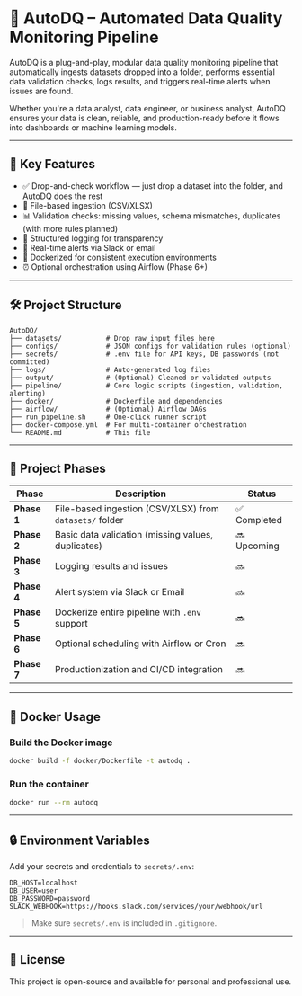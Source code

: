 
# 🧼 AutoDQ – Automated Data Quality Monitoring Pipeline

AutoDQ is a plug-and-play, modular data quality monitoring pipeline that automatically ingests datasets dropped into a folder, performs essential data validation checks, logs results, and triggers real-time alerts when issues are found.

Whether you're a data analyst, data engineer, or business analyst, AutoDQ ensures your data is clean, reliable, and production-ready before it flows into dashboards or machine learning models.

---

## 📌 Key Features

- ✅ Drop-and-check workflow — just drop a dataset into the folder, and AutoDQ does the rest
- 📂 File-based ingestion (CSV/XLSX)
- 📊 Validation checks: missing values, schema mismatches, duplicates (with more rules planned)
- 🧾 Structured logging for transparency
- 📣 Real-time alerts via Slack or email
- 🐳 Dockerized for consistent execution environments
- ⏰ Optional orchestration using Airflow (Phase 6+)

---

## 🛠️ Project Structure

```
AutoDQ/
├── datasets/           # Drop raw input files here
├── configs/            # JSON configs for validation rules (optional)
├── secrets/            # .env file for API keys, DB passwords (not committed)
├── logs/               # Auto-generated log files
├── output/             # (Optional) Cleaned or validated outputs
├── pipeline/           # Core logic scripts (ingestion, validation, alerting)
├── docker/             # Dockerfile and dependencies
├── airflow/            # (Optional) Airflow DAGs
├── run_pipeline.sh     # One-click runner script
├── docker-compose.yml  # For multi-container orchestration
└── README.md           # This file
```

---

## 🧱 Project Phases

| Phase | Description | Status |
|-------|-------------|--------|
| **Phase 1** | File-based ingestion (CSV/XLSX) from `datasets/` folder | ✅ Completed |
| **Phase 2** | Basic data validation (missing values, duplicates) | 🔜 Upcoming |
| **Phase 3** | Logging results and issues | 🔜 |
| **Phase 4** | Alert system via Slack or Email | 🔜 |
| **Phase 5** | Dockerize entire pipeline with `.env` support | 🔜 |
| **Phase 6** | Optional scheduling with Airflow or Cron | 🔜 |
| **Phase 7** | Productionization and CI/CD integration | 🔜 |

---

## 🐳 Docker Usage

### Build the Docker image

```bash
docker build -f docker/Dockerfile -t autodq .
```

### Run the container

```bash
docker run --rm autodq
```

---

## 🔒 Environment Variables

Add your secrets and credentials to `secrets/.env`:

```
DB_HOST=localhost
DB_USER=user
DB_PASSWORD=password
SLACK_WEBHOOK=https://hooks.slack.com/services/your/webhook/url
```

> Make sure `secrets/.env` is included in `.gitignore`.

---

## 📌 License

This project is open-source and available for personal and professional use.
